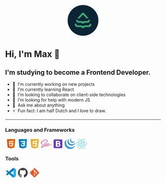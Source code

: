 <div id="header" align="center">
  <img alt="Logo" src="img/ml-circle-leaf-170.png" width="100"/>
</div>

# Hi, I'm Max 👋

## I'm studying to become a Frontend Developer.

- 🔭 &nbsp;I’m currently working on new projects
- 🌱 &nbsp;I’m currently learning React
- 👯 &nbsp;I’m looking to collaborate on client-side technologies
- 🤔 &nbsp;I’m looking for help with modern JS
- 💬 &nbsp;Ask me about anything
- ⚡ &nbsp;Fun fact: I am half Dutch and I love to draw.
<hr style="border-width: 1px;">

### Languages and Frameworks

<img align="left" alt="HTML5" width="38px" src="img/icons8-html-5-48.png" />
<img align="left" alt="CSS3" width="38px" src="img/icons8-css3-48.png" />
<img align="left" alt="JavaScript" width="38px" src="img/icons8-javascript-48.png" />
<img align="left" alt="Sass" width="38px" src="img/icons8-sass-48.png" />
<img align="left" alt="Bootstrap" width="38px" src="img/icons8-bootstrap-48.png" />
<img align="left" alt="jQuery" width="38px" src="img/icons8-jquery-50.png" />
<img align="left" alt="React" width="38px" src="img/icons8-react-48.png" />
<br />
<br />

### Tools

<img align="left" alt="Visual Studio Code" width="38px" src="img/icons8-visual-studio-code-2019-48.png" />
<img align="left" alt="GitHub" width="38px" src="img/icons8-github-48.png" />
<img align="left" alt="Git" width="38px" src="img/icons8-git-48.png" />
